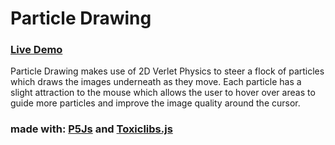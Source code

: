 # Particle Drawing
### [Live Demo](https://adamnizol.github.io/Particle-Drawing/)

Particle Drawing makes use of 2D Verlet Physics to steer a flock of particles which draws the images underneath as they move. Each particle has a slight attraction to the mouse which allows the user to hover over areas to guide more particles and improve the image quality around the cursor.

### made with: [P5Js](p5js.org) and [Toxiclibs.js](http://haptic-data.com/toxiclibsjs/)

